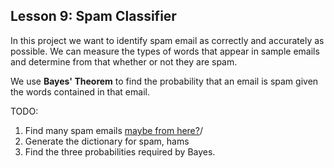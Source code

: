 ## Lesson 9: Spam Classifier
In this project we want to identify spam email as correctly and 
accurately as possible. We can measure the types of words that 
appear in sample emails and determine from that whether or not
they are spam.

We use **Bayes' Theorem** to find the probability that an 
email is spam given the words contained in that email.

TODO:
1. Find many spam emails [maybe from here?](https://archive.ics.uci.edu/ml/machine-learning-databases/00228)/
2. Generate the dictionary for spam, hams
3. Find the three probabilities required by Bayes.
